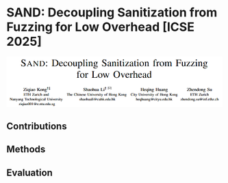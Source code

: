 # SAND: Decoupling Sanitization from Fuzzing for Low Overhead [ICSE 2025]

![image-20250328091002586](assets/image-20250328091002586.png)





## Contributions







## Methods







## Evaluation

